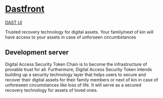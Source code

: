 # [Dastfront](https://dast.tech)
  [DAST UI](https://www.figma.com/file/JVqIk4ytSipmgT82Hqbupz/DAST-Security-Page?node-id=891%3A6894)

Trusted recovery technology for digital assets. Your family/next of
kin will have access to your assets in case of unforseen
circumbstances

## Development server

Digital Access Security Token Chain is to become the infrastructure of provable trust for all. Furthermore, Digital Access Security Token intends building up a security technology layer that helps users to secure and recover their digital assets for their family members or next of kin in case of unforeseen circumstances like loss of life. It will serve as a secured recovery technology for assets of loved ones.
